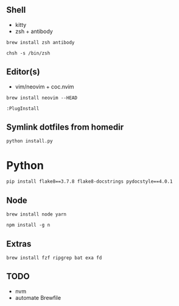## Shell
- kitty
- zsh + antibody

`brew install zsh antibody`

`chsh -s /bin/zsh`

## Editor(s)
- vim/neovim + coc.nvim

`brew install neovim --HEAD`

`:PlugInstall`

## Symlink dotfiles from homedir
`python install.py`

# Python
`pip install flake8==3.7.8 flake8-docstrings pydocstyle==4.0.1`

## Node
`brew install node yarn`

`npm install -g n`

## Extras
`brew install fzf ripgrep bat exa fd`

## TODO
- nvm
- automate Brewfile
